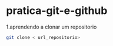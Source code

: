 # pratica-git-e-github


1.aprendendo a clonar um repositorio 

```bash 
git clone < url_repositorio>
```
